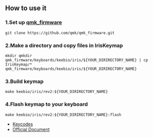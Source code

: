 ## How to use it

### 1.Set up [qmk_firmware](https://github.com/qmk/qmk_firmware)

```
git clone https://github.com/qmk/qmk_firmware.git
```

### 2.Make a directory and copy files in IrisKeymap

```
mkdir qmkdir qmk_firmware/keyboards/keebio/iris/${YOUR_DIRIRECTORY_NAME} | cp IrisKeymap/* qmk_firmware/keyboards/keebio/iris/${YOUR_DIRIRECTORY_NAME}
```

### 3.Build keymap

```
make keebio/iris/rev2:${YOUR_DIRIRECTORY_NAME}
```

### 4.Flash keymap to your keyboard

```
make keebio/iris/rev2:${YOUR_DIRIRECTORY_NAME}:flash
```

- [Keycodes](https://github.com/qmk/qmk_firmware/blob/master/docs/keycodes.md)
- [Official Document](https://docs.qmk.fm/#/)
